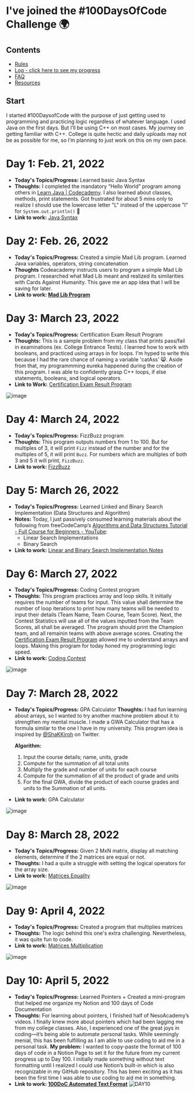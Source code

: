 # I've joined the #100DaysOfCode Challenge 🌍

## Contents

* [Rules](rules.md)
* [Log - click here to see my progress](log.md)
* [FAQ](FAQ.md)
* [Resources](resources.md)

## Start
I started #100DaysofCode with the purpose of just getting used to programming and practicing logic regardless of whatever language. I used Java on the first days. But I’ll be using C++ on most cases. My journey on getting familiar with C++. College is quite hectic and daily uploads may not be as possible for me, so I’m planning to just work on this on my own pace. 

# **Day 1: Feb. 21, 2022**

- **Today's Topics/Progress:** Learned basic Java Syntax
- **Thoughts:** I completed the mandatory “Hello World” program among others in [Learn Java | Codecademy](https://www.codecademy.com/learn/learn-java). I also learned about classes, methods, print statements. Got frustrated for about 5 mins only to realize I should use the lowercase letter "L" instead of the uppercase "I" for `System.out.println()` 🤣
- **Link to work:** [Java Syntax](https://github.com/kamriesan/100-days-of-code/blob/master/projects/Day%2001%20-%20Java%20Syntax/practice.java)

# **Day 2: Feb. 26, 2022**

- **Today's Topics/Progress:** Created a simple Mad Lib program. Learned Java variables, operators, string concatenation
- **Thoughts** Codeacademy instructs users to program a simple Mad Lib program. I researched what Mad Lib meant and realized its similarities with Cards Against Humanity. This gave me an app idea that I will be saving for later.
- **Link to work: [Mad Lib Program](https://github.com/kamriesan/100-days-of-code/blob/master/projects/Day%2002%20-%20MadLib%20Cards%20Against%20Humanity/main.java)**

# **Day 3: March 23, 2022**

- **Today's Topics/Progress:** Certification Exam Result Program
- **Thoughts:** This is a sample problem from my class that prints pass/fail in examinations (ex. College Entrance Tests). I learned how to work with booleans, and practiced using arrays in for loops. I'm hyped to write this because I had the rare chance of naming a variable 'catAss' 😸. Aside from that, my programmming eureka happened during the creation of this program. I was able to confidently grasp C++ loops, if else statements, booleans, and logical operators. 
- **Link to Work:** [Certification Exam Result Program](https://github.com/kamriesan/100-days-of-code/blob/master/projects/Day%2003%20-%20Certification%20Exam%20Result/Certification.cpp)
 
![image](https://user-images.githubusercontent.com/90206481/161630739-24d865e5-8ed9-445f-87a5-5d841516a5da.png)


# **Day 4: March 24, 2022**

- **Today's Topics/Progress:** FizzBuzz program
- **Thoughts:** This program outputs numbers from 1 to 100. But for multiples of 3, it will print `Fizz` instead of the number and for the multiples of 5, it will print `Buzz`. For numbers which are multiples of both 3 and 5 it will print, `FizzBuzz`.
- **Link to work:** [FizzBuzz](https://github.com/kamriesan/100-days-of-code/tree/master/projects/Day%2004%20-%20FizzBuzz)

# **Day 5: March 26, 2022**

- **Today's Topics/Progress:** Learned Linked and Binary Search Implementation (Data Structures and Algorithm)
- **Notes:** Today, I just passively consumed learning materials about the following from freeCodeCamp’s [Algorithms and Data Structures Tutorial - Full Course for Beginners - YouTube](https://www.youtube.com/watch?v=8hly31xKli0&t=2246s&ab_channel=freeCodeCamp.org):
    - Linear Search Implementations
    - Binary Search
- **Link to work:** [Linear and Binary Search Implementation Notes](https://github.com/kamriesan/100-days-of-code/blob/master/projects/Day%2005%20-%20Linear%20and%20Binary%20Search%20Implementation%20Notes%20(DSA)/(DSA)%20Linear%20and%20Binary%20Search%20Implementation%20Notes.md)

# **Day 6: March 27, 2022**

- **Today's Topics/Progress:** Coding Contest program
- **Thoughts:** This program practices array and loop skills. It initially requires the number of teams for input. This value shall determine the number of loop iterations to print how many teams will be needed to input their details (Team Name, Team Course, Team Score). Next, the Contest Statistics will use all of the values inputted from the Team Scores, all shall be averaged. The program should print the Champion team, and all remainin teams with above average scores. Creating the [Certification Exam Result Program](https://github.com/kamriesan/100-Days-of-Code-Challenge/tree/main/Day%2003%20-%20Certification%20Exam%20Result) allowed me to understand arrays and loops. Making this program for today honed my programming logic speed. 
- **Link to work:** [Coding Contest](https://github.com/kamriesan/100-days-of-code/blob/master/projects/Day%2006%20-%20Coding%20Contest/CodingContest.cpp)
 
 ![image](https://user-images.githubusercontent.com/90206481/161630860-690ab88e-a972-475e-a66d-7ab47011a290.png)


# **Day 7: March 28, 2022**

- **Today's Topics/Progress:** GPA Calculator
 **Thoughts:** I had fun learning about arrays, so I wanted to try another machine problem about it to strengthen my mental muscle. I made a GWA Calculator that has a formula similar to the one I have in my university. This program idea is inspired by [@ShaKKiroh](https://twitter.com/ShaKKiroh) on Twitter.
    
    **Algorithm:**
    
    1. Input the course details; name, units, grade
    2. Compute for the summation of all total units
    3. Multiply the grade and number of units for each course
    4. Compute for the summation of all the product of grade and units
    5. For the final GWA, divide the product of each course grades and units to the Summation of all units.
- **Link to work:** GPA Calculator

![image](https://user-images.githubusercontent.com/90206481/161630941-172b5e45-d0a7-45ee-937e-fca6985fcac1.png)

# **Day 8: March 28, 2022**

- **Today's Topics/Progress:** Given 2 MxN matrix, display all matching elements, determine if the 2 matrices are equal or not.
- **Thoughts:** I had a quite a struggle with setting the logical operators for the array size.
- **Link to work:** [Matrices Equality](https://github.com/kamriesan/100-days-of-code/blob/master/projects/Day%2008%20-%20Matrices%20Equality/Matrices%20Equality.cpp)

![image](https://user-images.githubusercontent.com/90206481/161631145-62bdf497-e286-4a4e-9e1a-30c940ea4b09.png)

# Day 9: April 4, 2022

- **Today's Topics/Progress:** Created a program that multiplies matrices
- **Thoughts:** The logic behind this one's extra challenging. Nevertheless, it was quite fun to code.
- **Link to work:** [Matrices Multiplication](https://github.com/kamriesan/100-days-of-code/blob/master/projects/Day%2009%20-%20Matrices%20Multiplication/C%20Program%20for%20Matrix%20Multiplication.c)

![image](https://user-images.githubusercontent.com/90206481/161631238-98f7b8f5-968f-4894-9084-8d428257c8e0.png)

# Day 10: April 5, 2022

- **Today's Topics/Progress:** Learned Pointers + Created a mini-program that helped me organize my Notion and 100 days of Code Documentation
- **Thoughts:** For learning about pointers, I finished half of NesoAcademy’s videos. I finally knew more about pointers which had been lagging me from my college classes. Also, I experienced one of the great joys in coding—it’s being able to automate personal tasks. While seemingly menial, this has been fulfilling as I am able to use coding to aid me in a personal task.
**My problem:** I wanted to copy-paste the format of 100 days of code in a Notion Page to set it for the future from my current progress up to Day 100. I initially made something without  text formatting until I realized I could use Notion’s built-in which is also recognizable in my GitHub repository. This has been exciting as it has been the first time I was able to use coding to aid me in something.
- **Link to work: [100DoC Automated Text Format](https://github.com/kamriesan/100-days-of-code/blob/master/projects/Day%2010%20-%20100DOC%20Automated%20Format/100%20days%20of%20Code%20Automated%20Format.cpp)**
![DAY10](https://user-images.githubusercontent.com/90206481/161631442-5c7979d1-18b8-4cad-89a9-11026034186c.gif)


